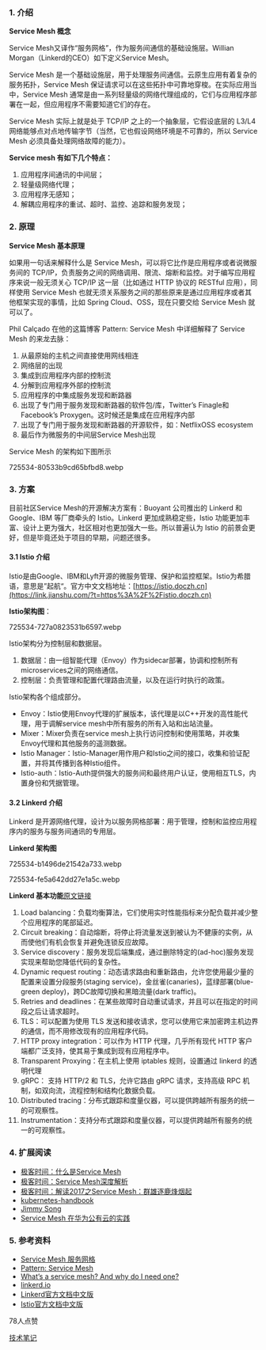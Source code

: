 ### 1. 介绍

**Service Mesh 概念**

Service Mesh又译作“服务网格”，作为服务间通信的基础设施层。Willian Morgan（Linkerd的CEO）如下定义Service Mesh。

Service Mesh 是一个基础设施层，用于处理服务间通信。云原生应用有着复杂的服务拓扑，Service Mesh 保证请求可以在这些拓扑中可靠地穿梭。在实际应用当中，Service Mesh 通常是由一系列轻量级的网络代理组成的，它们与应用程序部署在一起，但应用程序不需要知道它们的存在。

Service Mesh 实际上就是处于 TCP/IP 之上的一个抽象层，它假设底层的 L3/L4 网络能够点对点地传输字节（当然，它也假设网络环境是不可靠的，所以 Service Mesh 必须具备处理网络故障的能力）。

**Service mesh 有如下几个特点：**

1. 应用程序间通讯的中间层；
2. 轻量级网络代理；
3. 应用程序无感知；
4. 解耦应用程序的重试、超时、监控、追踪和服务发现；

### 2. 原理

**Service Mesh 基本原理**

如果用一句话来解释什么是 Service Mesh，可以将它比作是应用程序或者说微服务间的 TCP/IP，负责服务之间的网络调用、限流、熔断和监控。对于编写应用程序来说一般无须关心 TCP/IP 这一层（比如通过 HTTP 协议的 RESTful 应用），同样使用 Service Mesh 也就无须关系服务之间的那些原来是通过应用程序或者其他框架实现的事情，比如 Spring Cloud、OSS，现在只要交给 Service Mesh 就可以了。

Phil Calçado 在他的这篇博客 Pattern: Service Mesh 中详细解释了 Service Mesh 的来龙去脉：

1. 从最原始的主机之间直接使用网线相连
2. 网络层的出现
3. 集成到应用程序内部的控制流
4. 分解到应用程序外部的控制流
5. 应用程序的中集成服务发现和断路器
6. 出现了专门用于服务发现和断路器的软件包/库，Twitter’s Finagle和 Facebook’s Proxygen。这时候还是集成在应用程序内部
7. 出现了专门用于服务发现和断路器的开源软件，如：NetflixOSS ecosystem
8. 最后作为微服务的中间层Service Mesh出现

Service Mesh 的架构如下图所示

725534-80533b9cd65bfbd8.webp

### 3. 方案

目前社区Service Mesh的开源解决方案有：Buoyant 公司推出的 Linkerd 和 Google、IBM 等厂商牵头的 Istio。Linkerd 更加成熟稳定些，Istio 功能更加丰富、设计上更为强大，社区相对也更加强大一些。所以普遍认为 Istio 的前景会更好，但是毕竟还处于项目的早期，问题还很多。

#### 3.1 Istio 介绍

Istio是由Google、IBM和Lyft开源的微服务管理、保护和监控框架。Istio为希腊语，意思是”起航“。官方中文文档地址：[https://istio.doczh.cn](https://link.jianshu.com/?t=https%3A%2F%2Fistio.doczh.cn)

**Istio架构图**：

725534-727a0823531b6597.webp

Istio架构分为控制层和数据层。

1. 数据层：由一组智能代理（Envoy）作为sidecar部署，协调和控制所有microservices之间的网络通信。
2. 控制层：负责管理和配置代理路由流量，以及在运行时执行的政策。

Istio架构各个组成部分。

* Envoy：Istio使用Envoy代理的扩展版本，该代理是以C++开发的高性能代理，用于调解service mesh中所有服务的所有入站和出站流量。
* Mixer：Mixer负责在service mesh上执行访问控制和使用策略，并收集Envoy代理和其他服务的遥测数据。
* Istio Manager：Istio-Manager用作用户和Istio之间的接口，收集和验证配置，并将其传播到各种Istio组件。
* Istio-auth：Istio-Auth提供强大的服务间和最终用户认证，使用相互TLS，内置身份和凭据管理。

#### 3.2 Linkerd 介绍

Linkerd 是开源网络代理，设计为以服务网格部署：用于管理，控制和监控应用程序内的服务与服务间通讯的专用层。

**Linkerd 架构图**

725534-b1496de21542a733.webp

725534-fe5a642dd27e1a5c.webp

**Linkerd 基本功能**[原文链接](https://link.jianshu.com/?t=https%3A%2F%2Flinkerd.io%2Ffeatures%2F)

1. Load balancing：负载均衡算法，它们使用实时性能指标来分配负载并减少整个应用程序的尾部延迟。
2. Circuit breaking：自动熔断，将停止将流量发送到被认为不健康的实例，从而使他们有机会恢复并避免连锁反应故障。
3. Service discovery：服务发现后端集成，通过删除特定的\(ad-hoc\)服务发现实现来帮助您降低代码的复杂性。
4. Dynamic request routing：动态请求路由和重新路由，允许您使用最少量的配置来设置分段服务\(staging service\)，金丝雀\(canaries\)，蓝绿部署\(blue-green deploy\)，跨DC故障切换和黑暗流量\(dark traffic\)。
5. Retries and deadlines：在某些故障时自动重试请求，并且可以在指定的时间段之后让请求超时。
6. TLS：可以配置为使用 TLS 发送和接收请求，您可以使用它来加密跨主机边界的通信，而不用修改现有的应用程序代码。
7. HTTP proxy integration：可以作为 HTTP 代理，几乎所有现代 HTTP 客户端都广泛支持，使其易于集成到现有应用程序中。
8. Transparent Proxying：在主机上使用 iptables 规则，设置通过 linkerd 的透明代理
9. gRPC： 支持 HTTP/2 和 TLS，允许它路由 gRPC 请求，支持高级 RPC 机制，如双向流，流程控制和结构化数据负载。
10. Distributed tracing：分布式跟踪和度量仪器，可以提供跨越所有服务的统一的可观察性。
11. Instrumentation：支持分布式跟踪和度量仪器，可以提供跨越所有服务的统一的可观察性。

### 4. 扩展阅读

* [极客时间：什么是Service Mesh](https://link.jianshu.com/?t=https%3A%2F%2Ftime.geekbang.org%2Farticle%2F2355)
* [极客时间：Service Mesh深度解析](https://link.jianshu.com/?t=https%3A%2F%2Ftime.geekbang.org%2Farticle%2F2360)
* [极客时间：解读2017之Service Mesh：群雄逐鹿烽烟起](https://link.jianshu.com/?t=https%3A%2F%2Ftime.geekbang.org%2Farticle%2F2362)
* [kubernetes-handbook](https://link.jianshu.com/?t=https%3A%2F%2Fjimmysong.io%2Fkubernetes-handbook)
* [Jimmy Song](https://link.jianshu.com/?t=https%3A%2F%2Fjimmysong.io%2F)
* [Service Mesh 在华为公有云的实践](https://link.jianshu.com/?t=http%3A%2F%2Fgitbook.cn%2Fbooks%2F5a1e7dca387c5b4ee351790b%2Findex.html)

### 5. 参考资料

* [Service Mesh 服务网格](https://link.jianshu.com/?t=https%3A%2F%2Fjimmysong.io%2Fkubernetes-handbook%2Fusecases%2Fservice-mesh.html)
* [Pattern: Service Mesh](https://link.jianshu.com/?t=http%3A%2F%2Fphilcalcado.com%2F2017%2F08%2F03%2Fpattern_service_mesh.html)
* [What’s a service mesh? And why do I need one?](https://link.jianshu.com/?t=https%3A%2F%2Fbuoyant.io%2F2017%2F04%2F25%2Fwhats-a-service-mesh-and-why-do-i-need-one%2F)
* [linkerd.io](https://link.jianshu.com/?t=https%3A%2F%2Flinkerd.io%2F)
* [Linkerd官方文档中文版](https://link.jianshu.com/?t=https%3A%2F%2Fwww.gitbook.com%2Fbook%2Fdoczhcn%2Flinkerd%2Fdetails)
* [Istio官方文档中文版](https://link.jianshu.com/?t=http%3A%2F%2Fistio.doczh.cn%2F)

78人点赞

[技术笔记](https://www.jianshu.com/nb/14286560)

  


